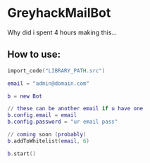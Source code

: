 # GreyhackMailBot
Why did i spent 4 hours making this...

## How to use:
```lua
import_code("LIBRARY_PATH.src")

email = "admin@domain.com"

b = new Bot

// these can be another email if u have one
b.config.email = email
b.config.password = "ur email pass"

// coming soon (probably)
b.addToWhitelist(email, 6)

b.start()
```
